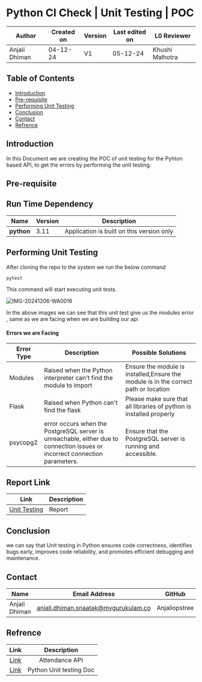 
# Python CI Check | Unit Testing | POC



| **Author** | **Created on** | **Version** | **Last edited on** | **L0 Reviewer** |
|------------|----------------|-------------------|---------------------|----------|
| Anjali Dhiman  | 04-12-24      | V1  | 05-12-24           | Khushi Malhotra |



## Table of Contents

- [Introduction](#Introduction)
- [Pre-requisite](#Pre-requisite)
- [Performing Unit Testing](#Performing-Unit-Testing)
- [Conclusion](#Conclusion)
- [Contact](#Contact)
- [Refrence](#Refrence)




## Introduction
 In this Document we are creating the POC of unit testing for the Pyhton based API, to get the errors by performing the unit testing.


## Pre-requisite


## Run Time Dependency

| **Name** | **Version** | **Description** |
|------|---------|-------------|
| **python** | 3.11 | Application is built on this version only |




## Performing Unit Testing
 After cloning the repo to the system we run the below command 

 ```bash
pytest
 ```
This command will start executing unit tests.

![IMG-20241206-WA0016](https://github.com/user-attachments/assets/67050653-5d90-4ad7-80c0-2488eabdbcd8)



 In the above images we can see that this unit test give us the modules error , same as we are facing when we are building our api


 #### Errors we are Facing

| **Error Type**           | Description | **Possible Solutions**  |
|--------------------------|---------------------------|----------------------|
|Modules| Raised when the Python interpreter can't find the module to import|Ensure the module is installed,Ensure the module is in the correct path or location|
|Flask|Raised when Python can't find the flask|Please make sure that all libraries of python is installed properly|
|psycopg2|error occurs when the PostgreSQL server is unreachable, either due to connection issues or incorrect connection parameters.|Ensure that the PostgreSQL server is running and accessible.|

## Report Link
| Link         | Description         |
|--------------|------------------------|
| [Unit Testing](https://github.com/avengers-p11/Documentation/blob/main/Application%20CI%20Design/Python%20CI%20Checks/Unit%20testing/pytest-report.xml)| Report |



## Conclusion
 we can say that Unit testing in Python ensures code correctness, identifies bugs early, improves code reliability, and promotes efficient debugging and maintenance.



 ## Contact

| Name| Email Address      | GitHub | URL |
|-----|--------------------------|----------|---------|
| Anjali Dhiman | anjali.dhiman.snaatak@mygurukulam.co |  Anjaliopstree  |  https://github.com/Anjaliopstree  |
 


 ## Refrence
  | Link|Description|
  |:---:|:---:|
  |[Link](https://github.com/MyGurukulam-p11/Documentation/tree/main/OT-Microservices/Application/Attendance-API)|Attendance API|
  |[Link](https://github.com/MyGurukulam-p11/Documentation/blob/main/Application-CI-Design/Python-CI-Checks/Unit-Testing/README.md)|Python Unit testing Doc|

